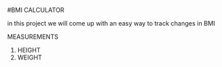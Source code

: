 #BMI CALCULATOR

in this project we will come up with an easy way to track changes in BMI

MEASUREMENTS
1. HEIGHT
2. WEIGHT

